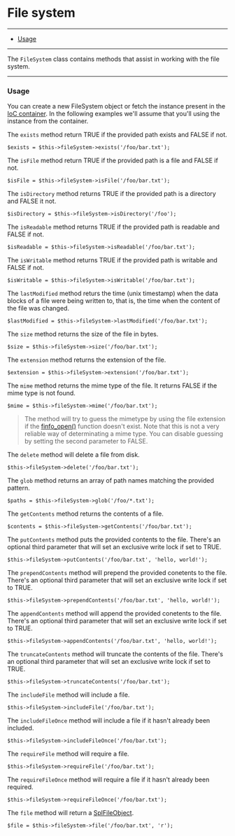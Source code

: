 # File system

--------------------------------------------------------

* [Usage](#usage)

--------------------------------------------------------

The ```FileSystem``` class contains methods that assist in working with the file system.

--------------------------------------------------------

<a id="usage"></a>

### Usage

You can create a new FileSystem object or fetch the instance present in the [IoC container](:base_url:/docs/:version:/getting-started:dependency-injection). In the following examples we'll assume that you'll using the instance from the container.

The ```exists``` method return TRUE if the provided path exists and FALSE if not.

	$exists = $this->fileSystem->exists('/foo/bar.txt');

The ```isFile``` method return TRUE if the provided path is a file and FALSE if not.

	$isFile = $this->fileSystem->isFile('/foo/bar.txt');

The ```isDirectory``` method returns TRUE if the provided path is a directory and FALSE it not.

	$isDirectory = $this->fileSystem->isDirectory('/foo');

The ```isReadable``` method returns TRUE if the provided path is readable and FALSE if not.

	$isReadable = $this->fileSystem->isReadable('/foo/bar.txt');

The ```isWritable``` method returns TRUE if the provided path is writable and FALSE if not.

	$isWritable = $this->fileSystem->isWritable('/foo/bar.txt');

The ```lastModified``` method returs the time (unix timestamp) when the data blocks of a file were being written to, that is, the time when the content of the file was changed.

	$lastModified = $this->fileSystem->lastModified('/foo/bar.txt');

The ```size``` method returns the size of the file in bytes.

	$size = $this->fileSystem->size('/foo/bar.txt');

The ```extension``` method returns the extension of the file.

	$extension = $this->fileSystem->extension('/foo/bar.txt');

The ```mime``` method returns the mime type of the file.  It returns FALSE if the mime type is not found.

	$mime = $this->fileSystem->mime('/foo/bar.txt');

> The method will try to guess the mimetype by using the file extension if the [finfo_open()](http://php.net/manual/en/function.finfo-open.php) function doesn't exist. Note that this is not a very reliable way of determinating a mime type. You can disable guessing by setting the second parameter to FALSE.

The ```delete``` method will delete a file from disk.

	$this->fileSystem->delete('/foo/bar.txt');

The ```glob``` method returns an array of path names matching the provided pattern.

	$paths = $this->fileSystem->glob('/foo/*.txt');

The ```getContents``` method returns the contents of a file.

	$contents = $this->fileSystem->getContents('/foo/bar.txt');

The ```putContents``` method puts the provided contents to the file. There's an optional third parameter that will set an exclusive write lock if set to TRUE.

	$this->fileSystem->putContents('/foo/bar.txt', 'hello, world!');

The ```prependContents``` method will prepend the provided conetents to the file. There's an optional third parameter that will set an exclusive write lock if set to TRUE.

	$this->fileSystem->prependContents('/foo/bar.txt', 'hello, world!');

The ```appendContents``` method will append the provided conetents to the file. There's an optional third parameter that will set an exclusive write lock if set to TRUE.

	$this->fileSystem->appendContents('/foo/bar.txt', 'hello, world!');

The ```truncateContents``` method will truncate the contents of the file. There's an optional third parameter that will set an exclusive write lock if set to TRUE.

	$this->fileSystem->truncateContents('/foo/bar.txt');

The ```includeFile``` method will include a file.

	$this->fileSystem->includeFile('/foo/bar.txt');

The ```includeFileOnce``` method will include a file if it hasn't already been included.

	$this->fileSystem->includeFileOnce('/foo/bar.txt');

The ```requireFile``` method will require a file.

	$this->fileSystem->requireFile('/foo/bar.txt');

The ```requireFileOnce``` method will require a file if it hasn't already been required.

	$this->fileSystem->requireFileOnce('/foo/bar.txt');

The ```file``` method will return a [SplFileObject](http://php.net/manual/en/class.splfileobject.php).

	$file = $this->fileSystem->file('/foo/bar.txt', 'r');